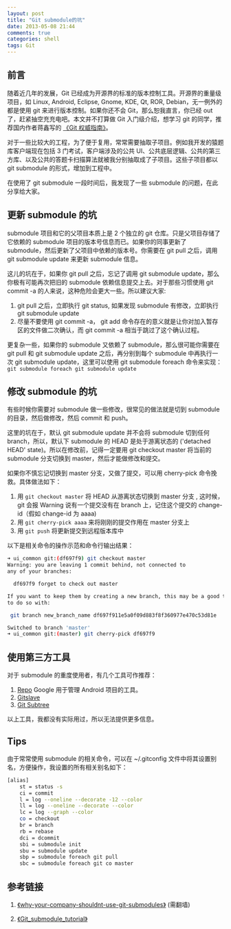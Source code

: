 ```yaml
---
layout: post
title: "Git submodule的坑"
date: 2013-05-08 21:44
comments: true
categories: shell
tags: Git
---
```


## 前言

随着近几年的发展，Git 已经成为开源界的标准的版本控制工具。开源界的重量级项目，如 Linux, Android, Eclipse, Gnome, KDE, Qt, ROR, Debian，无一例外的都是使用 git 来进行版本控制。如果你还不会 Git，那么恕我直言，你已经 out 了，赶紧抽空充充电吧。本文并不打算做 Git 入门级介绍，想学习 git 的同学，推荐国内作者蒋鑫写的 [《Git 权威指南》](http://book.douban.com/subject/6526452/)。

对于一些比较大的工程，为了便于复用，常常需要抽取子项目。例如我开发的猿题库客户端现在包括 3 门考试，客户端涉及的公共 UI、公共底层逻辑、公共的第三方库、以及公共的答题卡扫描算法就被我分别抽取成了子项目。这些子项目都以 git submodule 的形式，增加到工程中。

在使用了 git submodule 一段时间后，我发现了一些 submodule 的问题，在此分享给大家。

<!-- more -->

## 更新 submodule 的坑

submodule 项目和它的父项目本质上是 2 个独立的 git 仓库。只是父项目存储了它依赖的 submodule 项目的版本号信息而已。如果你的同事更新了 submodule，然后更新了父项目中依赖的版本号。你需要在 git pull 之后，调用 git submodule update 来更新 submodule 信息。

这儿的坑在于，如果你 git pull 之后，忘记了调用 git submodule update，那么你极有可能再次把旧的 submodule 依赖信息提交上去。对于那些习惯使用 git commit -a 的人来说，这种危险会更大一些。所以建议大家:

 1. git pull 之后，立即执行 git status, 如果发现 submodule 有修改，立即执行 git submodule update
 2. 尽量不要使用 git commit -a， git add 命令存在的意义就是让你对加入暂存区的文件做二次确认，而 git commit -a 相当于跳过了这个确认过程。

更复杂一些，如果你的 submodule 又依赖了 submodule，那么很可能你需要在 git pull 和 git submodule update 之后，再分别到每个 submodule 中再执行一次 git submodule update，这里可以使用 git submodule foreach 命令来实现： `git submodule foreach git submodule update`

## 修改 submodule 的坑

有些时候你需要对 submodule 做一些修改，很常见的做法就是切到 submodule 的目录，然后做修改，然后 commit 和 push。

这里的坑在于，默认 git submodule update 并不会将 submodule 切到任何 branch，所以，默认下 submodule 的 HEAD 是处于游离状态的 ('detached HEAD' state)。所以在修改前，记得一定要用 git checkout master 将当前的 submodule 分支切换到 master，然后才能做修改和提交。

如果你不慎忘记切换到 master 分支，又做了提交，可以用 cherry-pick 命令挽救。具体做法如下：

 1. 用 `git checkout master` 将 HEAD 从游离状态切换到 master 分支 , 这时候，git 会报 Warning 说有一个提交没有在 branch 上，记住这个提交的 change-id（假如 change-id 为 aaaa)
 2. 用 `git cherry-pick aaaa` 来将刚刚的提交作用在 master 分支上
 3. 用 `git push` 将更新提交到远程版本库中

以下是相关命令的操作示范和命令行输出结果：

``` bash
➜ ui_common git:(df697f9) git checkout master
Warning: you are leaving 1 commit behind, not connected to
any of your branches:

  df697f9 forget to check out master

If you want to keep them by creating a new branch, this may be a good time
to do so with:

 git branch new_branch_name df697f911e5a0f09d883f8f360977e470c53d81e

Switched to branch 'master'
➜ ui_common git:(master) git cherry-pick df697f9

```

## 使用第三方工具
对于 submodule 的重度使用者，有几个工具可作推荐：

 1. [Repo](http://source.android.com/source/version-control.html)  Google 用于管理 Android 项目的工具。
 2. [Gitslave](http://gitslave.sourceforge.net/)
 3. [Git Subtree](https://github.com/apenwarr/git-subtree/)

以上工具，我都没有实际用过，所以无法提供更多信息。

## Tips

由于常常使用 submodule 的相关命令，可以在 ~/.gitconfig 文件中将其设置别名，方便操作，我设置的所有相关别名如下：

``` bash
[alias]
	st = status -s
	ci = commit
	l = log --oneline --decorate -12 --color
	ll = log --oneline --decorate --color
	lc = log --graph --color
	co = checkout
	br = branch
	rb = rebase
	dci = dcommit
	sbi = submodule init
	sbu = submodule update
	sbp = submodule foreach git pull
	sbc = submodule foreach git co master

```

## 参考链接

 1. [《why-your-company-shouldnt-use-git-submodules》](http://codingkilledthecat.wordpress.com/2012/04/28/why-your-company-shouldnt-use-git-submodules/) (需翻墙)

 2. [《Git_submodule_tutorial》](http://fiji.sc/Git_submodule_tutorial)


